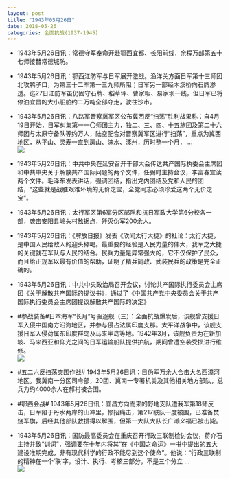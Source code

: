 ```yaml
---
layout: post
title: "1943年05月26日"
date: 2018-05-26
categories: 全面抗战(1937-1945)
---
```


<meta name="referrer" content="no-referrer" />

- 1943年5月26日讯：常德守军奉命开赴鄂西宜都、长阳前线，余程万部第五十七师接替常德城防。 

- 1943年5月26日讯：鄂西江防军与日军展开激战。渔洋关方面日军第十三师团北攻鸭子口，为第三十二军第一三九师所阻；日军另一部经木溪桥向石牌渗透。迄27日江防军虽仍固守石牌、稻草坪、曹家畈、易家坝一线，但日军已将停泊宜昌的大小船舶约二万吨全部夺走，驶往沙市。 

- 1943年5月26日讯：八路军晋察冀军区公布冀西反“扫荡”胜利战果称：自4月19日开始，日军纠集第一一〇师团主力，独二、三、四、十五旅团及第二十六师团与太原守备队等约万人，陆空配合对晋察冀军区进行“扫荡”，重点为冀西地区，从平山、灵寿一直到房山、涞水、涿州，历时整一个月， ... <br/><img src="https://wx1.sinaimg.cn/large/aca367d8ly1froy0rqclpj20c80ayt8u.jpg" />

- 1943年5月26日讯：中共中央在延安召开干部大会传达共产国际执委会主席团和中共中央关于解散共产国际问题的两个文件，任弼时主持会议，李富春宣读两个文件。毛泽东发表讲话，强调团结，指出党内团结及党和人民的团结，“这些就是战胜艰难环境的无价之宝，全党同志必须珍爱这两个无价之宝”。 

- 1943年5月26日讯：太行军区第6军分区部队和抗日军政大学第6分校各一部，袭击安阳县岭头村敌据点，歼灭伪军200余人。 

- 1943年5月26日讯：《解放日报》发表《欣闻太行大捷》的社论：太行大捷，是中国人民给敌人的迎头棒喝。最重要的经验是人民力量的伟大，我军之大捷的关键就在军队与人民的结合。民兵力量是异常强大的，它不仅保护了民众，而且给正规军以最有价值的帮助，证明了精兵简政、武装民兵的政策是完全正确的。 

- 1943年5月26日讯：中共中央政治局召开会议，讨论共产国际执行委员会主席团《关于解散共产国际的提议书》，通过了《中国共产党中央委员会关于共产国际执行委员会主席团提议解散共产国际的决定》 

- #参战装备#日本海军“长月”号驱逐舰（三）：全面抗战爆发后，该舰曾支援日军入侵中国南方沿海地区，并参与侵占法属印度支那。太平洋战争中，该舰支援日军入侵荷属东印度群岛及马来半岛等地。1942年3月，该舰负责为在新加坡、马来西亚和仰光之间的日军运输船队提供护航，期间曾遭空袭受损进行维修。 <br/><img src="https://wx3.sinaimg.cn/large/aca367d8ly1froigpj1cwj20dw0gi0vq.jpg" />

- #五二六反扫荡突围作战# 1943年5月26日讯：日伪军万余人合击大名西漳河地区。我冀南一分区司令部，20团、冀南一专署机关及其他相关地方部队，总兵力约4000余人在郝村被合围。 

- #鄂西会战# 1943年5月26日讯：宜昌方向而来的野地支队遭我军第18师反击，日军陷于丹水两岸的山冲里，惨招痛击，第217联队一度被围，已准备焚烧军旗，后经其他部队救援得以解围，但第一大队大队长广濑义福已被击毙。 

- 1943年5月26日讯：国防最高委员会在重庆召开行政三联制检讨会议，蒋介石主持并致“训词”，强调要在十年内将其“在《中国之命运》一书中提出的五大建设准期完成，非有现代科学的行政不能尽到这个使命”。他说：“行政三联制的精神在一个‘联’字，设计、执行、考核三部分，不是三个分立 ... <br/><img src="https://wx4.sinaimg.cn/large/aca367d8ly1frod8gvv0xj20c809zjrg.jpg" />

